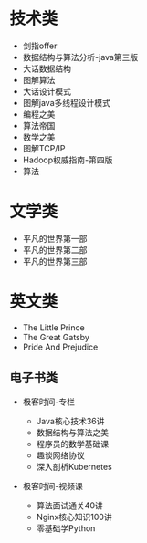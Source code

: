 # 技术类

* 剑指offer
* 数据结构与算法分析-java第三版
* 大话数据结构
* 图解算法
* 大话设计模式
* 图解java多线程设计模式
* 编程之美
* 算法帝国
* 数学之美
* 图解TCP/IP
* Hadoop权威指南-第四版
* 算法



# 文学类

* 平凡的世界第一部
* 平凡的世界第二部
* 平凡的世界第三部

# 英文类

* The Little Prince
* The Great Gatsby
* Pride And Prejudice



## 电子书类   
* 极客时间-专栏
  * Java核心技术36讲
  * 数据结构与算法之美
  * 程序员的数学基础课
  * 趣谈网络协议
  * 深入剖析Kubernetes
  
  
* 极客时间-视频课
  * 算法面试通关40讲
  * Nginx核心知识100讲
  * 零基础学Python
